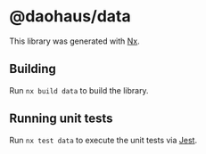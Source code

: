 # @daohaus/data

This library was generated with [Nx](https://nx.dev).

## Building

Run `nx build data` to build the library.

## Running unit tests

Run `nx test data` to execute the unit tests via [Jest](https://jestjs.io).
